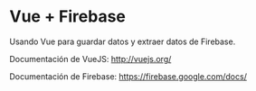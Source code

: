 # Vue + Firebase

Usando Vue para guardar datos y extraer datos de Firebase.

Documentación de VueJS: http://vuejs.org/

Documentación de Firebase: https://firebase.google.com/docs/
